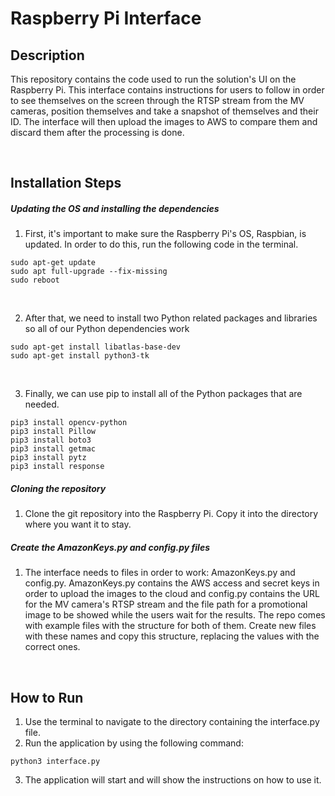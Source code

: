 # Raspberry Pi Interface
## Description
This repository contains the code used to run the solution's UI on the Raspberry Pi. This interface contains instructions for users to follow in order to see themselves on the screen through the RTSP stream from the MV cameras, position themselves and take a snapshot of themselves and their ID. The interface will then upload the images to AWS to compare them and discard them after the processing is done.

</br>

## Installation Steps

##### Updating the OS and installing the dependencies
1. First, it's important to make sure the Raspberry Pi's OS, Raspbian, is updated. In order to do this, run the following code in the terminal.

```
sudo apt-get update
sudo apt full-upgrade --fix-missing
sudo reboot
```
<br/>

2. After that, we need to install two Python related packages and libraries so all of our Python dependencies work

```
sudo apt-get install libatlas-base-dev
sudo apt-get install python3-tk 
```
<br/>

3. Finally, we can use pip to install all of the Python packages that are needed.
```
pip3 install opencv-python
pip3 install Pillow
pip3 install boto3
pip3 install getmac
pip3 install pytz
pip3 install response
```

##### Cloning the repository
1. Clone the git repository into the Raspberry Pi. Copy it into the directory where you want it to stay.

##### Create the AmazonKeys.py and config.py files
1. The interface needs to files in order to work: AmazonKeys.py and config.py. AmazonKeys.py contains the AWS access and secret keys in order to upload the images to the cloud and config.py contains the URL for the MV camera's RTSP stream and the file path for a promotional image to be showed while the users wait for the results. The repo comes with example files with the structure for both of them. Create new files with these names and copy this structure, replacing the values with the correct ones.

<br/>

## How to Run

1. Use the terminal to navigate to the directory containing the interface.py file.
2. Run the application by using the following command:
```
python3 interface.py
```
3. The application will start and will show the instructions on how to use it.